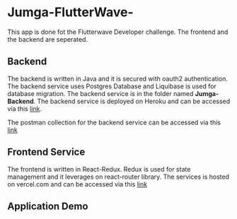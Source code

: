 # Jumga-FlutterWave-

This app is done fot the Flutterwave Developer challenge. The frontend and the backend are seperated.

## Backend

The backend is written in Java and it is secured with oauth2 authentication. The backend service uses Postgres Database and Liquibase is used for database migration.
The backend service is in the folder named **Jumga-Backend**. The backend service is deployed on Heroku and can be accessed via this [link](https://fathomless-harbor-02544.herokuapp.com/).

The postman collection for the backend service can be accessed via this [link](https://www.postman.com/collections/98da7cf67c6ca60d8bd1)

## Frontend Service

The frontend is written in React-Redux. Redux is used for state management and it leverages on react-router library. The services is hosted on vercel.com and can be accessed via this [link](https://businesshub-frontend.vercel.app/)

## Application Demo
